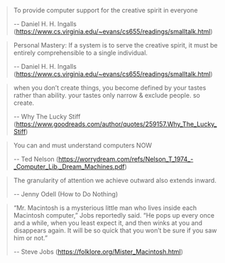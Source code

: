 > To provide computer support for the creative spirit in everyone
>
> -- Daniel H. H. Ingalls (https://www.cs.virginia.edu/~evans/cs655/readings/smalltalk.html)

> Personal Mastery: If a system is to serve the creative spirit, it must be entirely comprehensible to a single individual.
> 
> -- Daniel H. H. Ingalls (https://www.cs.virginia.edu/~evans/cs655/readings/smalltalk.html)

> when you don’t create things, you become defined by your tastes rather than ability. your tastes only narrow & exclude people. so create.
> 
> -- Why The Lucky Stiff (https://www.goodreads.com/author/quotes/259157.Why_The_Lucky_Stiff)

> You can and must understand computers NOW
> 
> -- Ted Nelson (https://worrydream.com/refs/Nelson_T_1974_-_Computer_Lib,_Dream_Machines.pdf)

> The granularity of attention we achieve outward also extends inward.
>
> -- Jenny Odell (How to Do Nothing)

> “Mr. Macintosh is a mysterious little man who lives inside each Macintosh computer,” Jobs reportedly said. “He pops up every once and a while, when you least expect it, and then winks at you and disappears again. It will be so quick that you won’t be sure if you saw him or not.”
> 
> -- Steve Jobs (https://folklore.org/Mister_Macintosh.html)


